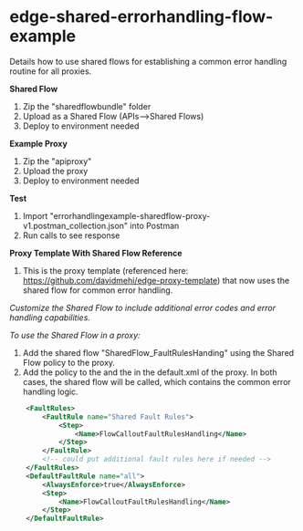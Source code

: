 # edge-shared-errorhandling-flow-example
Details how to use shared flows for establishing a common error handling routine for all proxies.

**Shared Flow**
1. Zip the "sharedflowbundle" folder
2. Upload as a Shared Flow (APIs-->Shared Flows)
3. Deploy to environment needed

**Example Proxy**
1. Zip the "apiproxy"
2. Upload the proxy
3. Deploy to environment needed

**Test**
1. Import "errorhandlingexample-sharedflow-proxy-v1.postman_collection.json" into Postman
2. Run calls to see response

**Proxy Template With Shared Flow Reference**
1. This is the proxy template (referenced here: <https://github.com/davidmehi/edge-proxy-template>) that now uses the shared flow for common error handling.

*Customize the Shared Flow to include additional error codes and error handling capabilities.*

*To use the Shared Flow in a proxy:*
1. Add the shared flow "SharedFlow_FaultRulesHanding" using the Shared Flow policy to the proxy.
2. Add the policy to the <FaultRules> and the <DefaultFaultRule> in the default.xml of the proxy.  In both cases, the shared flow will be called, which contains the common error handling logic.

```xml
    <FaultRules>
        <FaultRule name="Shared Fault Rules">
            <Step>
                <Name>FlowCalloutFaultRulesHandling</Name>
            </Step>
        </FaultRule>
        <!-- could put additional fault rules here if needed -->
    </FaultRules>
    <DefaultFaultRule name="all">
        <AlwaysEnforce>true</AlwaysEnforce>
        <Step>
            <Name>FlowCalloutFaultRulesHandling</Name>
        </Step>
    </DefaultFaultRule>
```



